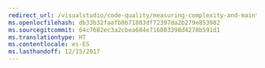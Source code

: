 ```yaml
---
redirect_url: /visualstudio/code-quality/measuring-complexity-and-maintainability-of-managed-code
ms.openlocfilehash: db33b32faafb0b71883df72397da2b279e853982
ms.sourcegitcommit: 64c7682ec3a2cbea684e716803398d4278b591d1
ms.translationtype: HT
ms.contentlocale: es-ES
ms.lasthandoff: 12/15/2017
---
```

